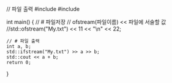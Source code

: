 // 파일 출력
#include<iostream>
#include<fstream> 

int main() {
	//    # 파일저장
	//   ofstream(파일이름) << 파일에 서술할 값
	//std::ofstream("My.txt") << 11 << "\n" << 22;

	// # 파일 출력 
	int a, b;
	std::ifstream("My.txt") >> a >> b;
	std::cout << a + b;
	return 0;
}
